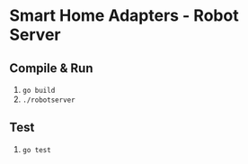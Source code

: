# Smart Home Adapters - Robot Server

## Compile & Run

1. `go build`
2.  `./robotserver`

## Test

1. `go test`
